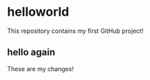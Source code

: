 # helloworld
This repository contains my first GitHub project!

## hello again

These are my changes!